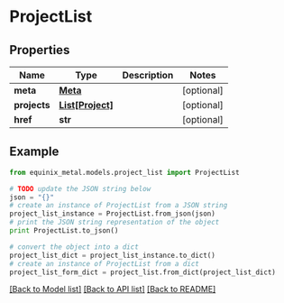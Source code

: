 # ProjectList


## Properties
Name | Type | Description | Notes
------------ | ------------- | ------------- | -------------
**meta** | [**Meta**](Meta.md) |  | [optional] 
**projects** | [**List[Project]**](Project.md) |  | [optional] 
**href** | **str** |  | [optional] 

## Example

```python
from equinix_metal.models.project_list import ProjectList

# TODO update the JSON string below
json = "{}"
# create an instance of ProjectList from a JSON string
project_list_instance = ProjectList.from_json(json)
# print the JSON string representation of the object
print ProjectList.to_json()

# convert the object into a dict
project_list_dict = project_list_instance.to_dict()
# create an instance of ProjectList from a dict
project_list_form_dict = project_list.from_dict(project_list_dict)
```
[[Back to Model list]](../README.md#documentation-for-models) [[Back to API list]](../README.md#documentation-for-api-endpoints) [[Back to README]](../README.md)


